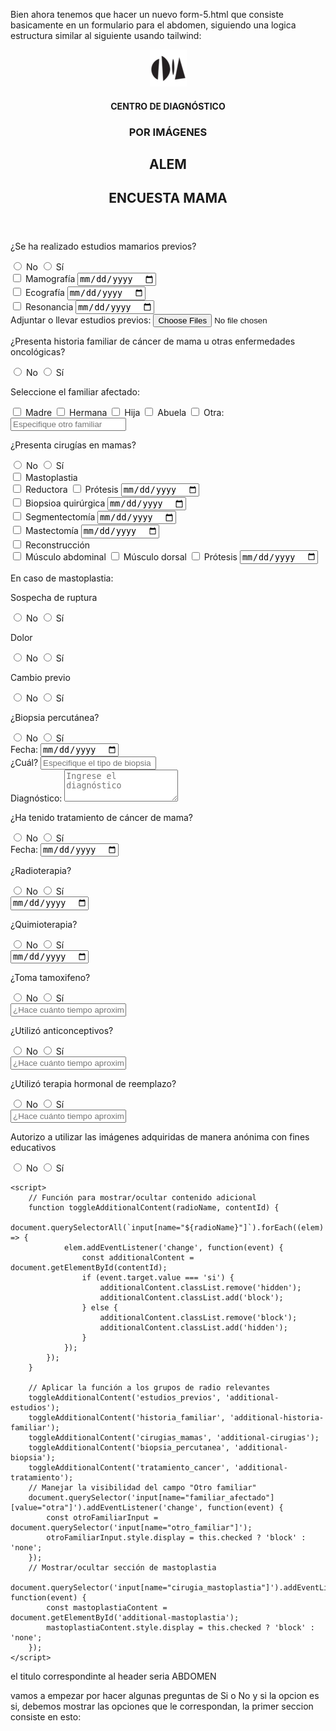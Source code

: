 Bien ahora tenemos que hacer un nuevo form-5.html que consiste basicamente en un formulario para el abdomen, siguiendo una logica estructura similar al siguiente usando tailwind:
<!DOCTYPE html>
<html lang="es">
<head>
    <meta charset="UTF-8">
    <meta name="viewport" content="width=device-width, initial-scale=1.0">
    <title>Encuesta Mama</title>
    <script src="https://cdn.tailwindcss.com"></script>
    <!-- Tailwind CDN -->
    <!-- <link href="https://cdn.jsdelivr.net/npm/tailwindcss@2.2.15/dist/tailwind.min.css" rel="stylesheet"> -->
    <!-- Font CDN -->
    <link rel="preconnect" href="https://fonts.googleapis.com">
    <link rel="preconnect" href="https://fonts.gstatic.com" crossorigin>
    <link href="https://fonts.googleapis.com/css2?family=Lora:ital,wght@0,400..700;1,400..700&display=swap" rel="stylesheet">
    <!-- Favicon -->
    <link rel="apple-touch-icon" sizes="180x180" href="/apple-touch-icon.png">
    <link rel="icon" type="image/png" sizes="32x32" href="/favicon/favicon-32x32.png">
    <link rel="icon" type="image/png" sizes="16x16" href="/favicon/favicon-16x16.png">
    <link rel="manifest" href="/site.webmanifest">
    <!-- Estilos CSS -->
    <link rel="stylesheet" href="styles.css">
</head>
<body class="bg-gray-100">
    <!-- Contenedor Principal -->
    <div class="container mx-auto px-4 py-8 flex justify-center">
        <!-- Formulario -->
        <form class="bg-white w-full max-w-screen-lg shadow-md rounded px-4 sm:px-8 pt-6 pb-8 mb-4">
            <!-- Encabezado -->
            <header class="header flex flex-col items-center py-4 px-2 mb-4">
                <div class="flex flex-col sm:flex-row items-center w-full sm:w-auto mb-4">
                    <img src="/images/imagenes-alem.webp" alt="Logo Imágenes Alem" class="w-auto h-20 sm:h-24 object-contain mb-4 sm:mb-0 sm:mr-4">
                    <div class="title-container lora text-center">
                        <h4 class="text-xs sm:text-sm">CENTRO DE DIAGNÓSTICO</h4>
                        <h3 class="text-sm sm:text-base">POR IMÁGENES</h3>
                        <h2 class="text-xl sm:text-2xl font-bold">ALEM</h2>
                    </div>
                </div>
                <div class="w-full text-center lora">
                    <h2 class="text-xl sm:text-2xl font-bold">ENCUESTA MAMA</h2>
                </div>
            </header>
            <!-- Estudios Mamarios Previos -->
            <div class="mb-6">
                <p class="mb-2 font-semibold">¿Se ha realizado estudios mamarios previos?</p>
                <div class="flex items-center space-x-4 mb-4">
                    <label class="inline-flex items-center">
                        <input type="radio" class="form-radio" name="estudios_previos" value="no" required>
                        <span class="ml-2">No</span>
                    </label>
                    <label class="inline-flex items-center">
                        <input type="radio" class="form-radio" name="estudios_previos" value="si">
                        <span class="ml-2">Sí</span>
                    </label>
                </div>
                <!-- Si realizo estudios mamarios -->
                <div id="additional-estudios" class="hidden space-y-4">
                    <div>
                        <label class="block mb-2">
                            <input type="checkbox" class="form-checkbox" name="estudio_mamografia">
                            <span class="ml-2">Mamografía</span>
                        </label>
                        <input type="date" class="form-input block w-full text-slate-600" name="fecha_mamografia" placeholder="DD/MM/AAAA" pattern="\d{2}/\d{2}/\d{4}">
                    </div>
                    <div>
                        <label class="block mb-2">
                            <input type="checkbox" class="form-checkbox" name="estudio_ecografia">
                            <span class="ml-2">Ecografía</span>
                        </label>
                        <input type="date" class="form-input block w-full text-slate-600" name="fecha_ecografia">
                    </div>
                    <div>
                        <label class="block mb-2">
                            <input type="checkbox" class="form-checkbox" name="estudio_resonancia">
                            <span class="ml-2">Resonancia</span>
                        </label>
                        <input type="date" class="form-input block w-full text-slate-600" name="fecha_resonancia">
                    </div>
                    <div class="mt-4">
                        <label class="block mb-2">
                            <span class="font-semibold">Adjuntar o llevar estudios previos:</span>
                        </label>
                        <input type="file" class="form-input block w-full text-slate-600" name="archivo_estudios" multiple>
                    </div>
                </div>
                <!-- Historia Familiar -->
                <div class="mt-6">
                    <p class="mb-2 font-semibold">¿Presenta historia familiar de cáncer de mama u otras enfermedades oncológicas?</p>
                    <div class="flex items-center space-x-4 mb-4">
                        <label class="inline-flex items-center">
                            <input type="radio" class="form-radio" name="historia_familiar" value="no" required>
                            <span class="ml-2">No</span>
                        </label>
                        <label class="inline-flex items-center">
                            <input type="radio" class="form-radio" name="historia_familiar" value="si">
                            <span class="ml-2">Sí</span>
                        </label>
                    </div>
                    <!-- Si presenta historial familiar -->
                    <div id="additional-historia-familiar" class="hidden space-y-2">
                        <p class="font-semibold">Seleccione el familiar afectado:</p>
                        <div class="flex flex-wrap gap-4">
                            <label class="inline-flex items-center">
                                <input type="checkbox" class="form-checkbox" name="familiar_afectado" value="madre">
                                <span class="ml-2">Madre</span>
                            </label>
                            <label class="inline-flex items-center">
                                <input type="checkbox" class="form-checkbox" name="familiar_afectado" value="hermana">
                                <span class="ml-2">Hermana</span>
                            </label>
                            <label class="inline-flex items-center">
                                <input type="checkbox" class="form-checkbox" name="familiar_afectado" value="hija">
                                <span class="ml-2">Hija</span>
                            </label>
                            <label class="inline-flex items-center">
                                <input type="checkbox" class="form-checkbox" name="familiar_afectado" value="abuela">
                                <span class="ml-2">Abuela</span>
                            </label>
                            <label class="inline-flex items-center">
                                <input type="checkbox" class="form-checkbox" name="familiar_afectado" value="otra">
                                <span class="ml-2">Otra:</span>
                            </label>
                        </div>
                        <input type="text" class="form-input block w-full mt-2" name="otro_familiar" placeholder="Especifique otro familiar">
                    </div>
                </div>
            </div>
            <!-- Cirugías en Mamas -->
            <div class="mb-6">
                <p class="mb-2 font-semibold">¿Presenta cirugías en mamas?</p>
                <div class="flex items-center space-x-4 mb-4">
                    <label class="inline-flex items-center">
                        <input type="radio" class="form-radio" name="cirugias_mamas" value="no" required>
                        <span class="ml-2">No</span>
                    </label>
                    <label class="inline-flex items-center">
                        <input type="radio" class="form-radio" name="cirugias_mamas" value="si">
                        <span class="ml-2">Sí</span>
                    </label>
                </div>
                <!-- Opciones de cirugías -->
                <div id="additional-cirugias" class="hidden space-y-4">
                    <div class="grid grid-cols-1 md:grid-cols-2 gap-4">
                        <div>
                            <label class="block mb-2">
                                <input type="checkbox" class="form-checkbox" name="cirugia_mastoplastia">
                                <span class="ml-2">Mastoplastia</span>
                            </label>
                            <div class="pl-6 space-y-2">
                                <label class="inline-flex items-center">
                                    <input type="checkbox" class="form-checkbox" name="mastoplastia_reductora">
                                    <span class="ml-2">Reductora</span>
                                </label>
                                <label class="inline-flex items-center">
                                    <input type="checkbox" class="form-checkbox" name="mastoplastia_protesis">
                                    <span class="ml-2">Prótesis</span>
                                </label>
                                <input type="date" class="form-input block w-full text-slate-600" name="fecha_mastoplastia">
                            </div>
                        </div>
                        <div>
                            <label class="block mb-2">
                                <input type="checkbox" class="form-checkbox" name="cirugia_biopsia">
                                <span class="ml-2">Biopsioa quirúrgica</span>
                            </label>
                            <input type="date" class="form-input block w-full text-slate-600" name="fecha_biopsia">
                        </div>
                        <div>
                            <label class="block mb-2">
                                <input type="checkbox" class="form-checkbox" name="cirugia_segmentectomia">
                                <span class="ml-2">Segmentectomía</span>
                            </label>
                            <input type="date" class="form-input block w-full text-slate-600" name="fecha_segmentectomia">
                        </div>
                        <div>
                            <label class="block mb-2">
                                <input type="checkbox" class="form-checkbox" name="cirugia_mastectomia">
                                <span class="ml-2">Mastectomía</span>
                            </label>
                            <input type="date" class="form-input block w-full text-slate-600" name="fecha_mastectomia">
                        </div>
                        <div>
                            <label class="block mb-2">
                                <input type="checkbox" class="form-checkbox" name="cirugia_reconstruccion">
                                <span class="ml-2">Reconstrucción</span>
                            </label>
                            <div class="pl-6 space-y-2">
                                <label class="inline-flex items-center">
                                    <input type="checkbox" class="form-checkbox" name="reconstruccion_musculo_abdominal">
                                    <span class="ml-2">Músculo abdominal</span>
                                </label>
                                <label class="inline-flex items-center">
                                    <input type="checkbox" class="form-checkbox" name="reconstruccion_musculo_dorsal">
                                    <span class="ml-2">Músculo dorsal</span>
                                </label>
                                <label class="inline-flex items-center">
                                    <input type="checkbox" class="form-checkbox" name="reconstruccion_protesis">
                                    <span class="ml-2">Prótesis</span>
                                </label>
                                <input type="date" class="form-input block w-full text-slate-600" name="fecha_reconstruccion">
                            </div>
                        </div>
                    </div>
                    <!-- Sección para mastoplastia -->
                    <div id="additional-mastoplastia" class="hidden mt-4">
                        <p class="font-semibold mb-2">En caso de mastoplastia:</p>
                        <div class="space-y-2">
                            <div>
                                <p class="mb-1">Sospecha de ruptura</p>
                                <div class="flex items-center space-x-4">
                                    <label class="inline-flex items-center">
                                        <input type="radio" class="form-radio" name="sospecha_ruptura" value="no">
                                        <span class="ml-2">No</span>
                                    </label>
                                    <label class="inline-flex items-center">
                                        <input type="radio" class="form-radio" name="sospecha_ruptura" value="si">
                                        <span class="ml-2">Sí</span>
                                    </label>
                                </div>
                            </div>
                            <div>
                                <p class="mb-1">Dolor</p>
                                <div class="flex items-center space-x-4">
                                    <label class="inline-flex items-center">
                                        <input type="radio" class="form-radio" name="dolor_mastoplastia" value="no">
                                        <span class="ml-2">No</span>
                                    </label>
                                    <label class="inline-flex items-center">
                                        <input type="radio" class="form-radio" name="dolor_mastoplastia" value="si">
                                        <span class="ml-2">Sí</span>
                                    </label>
                                </div>
                            </div>
                            <div>
                                <p class="mb-1">Cambio previo</p>
                                <div class="flex items-center space-x-4">
                                    <label class="inline-flex items-center">
                                        <input type="radio" class="form-radio" name="cambio_previo" value="no">
                                        <span class="ml-2">No</span>
                                    </label>
                                    <label class="inline-flex items-center">
                                        <input type="radio" class="form-radio" name="cambio_previo" value="si">
                                        <span class="ml-2">Sí</span>
                                    </label>
                                </div>
                            </div>
                        </div>
                    </div>
                </div>
            </div>
            <!-- Biopsio Percutánea -->
            <div class="mb-6">
                <p class="mb-2 font-semibold">¿Biopsia percutánea?</p>
                <div class="flex items-center space-x-4 mb-4">
                    <label class="inline-flex items-center">
                        <input type="radio" class="form-radio" name="biopsia_percutanea" value="no" required>
                        <span class="ml-2">No</span>
                    </label>
                    <label class="inline-flex items-center">
                        <input type="radio" class="form-radio" name="biopsia_percutanea" value="si">
                        <span class="ml-2">Sí</span>
                    </label>
                </div>
                <!-- Información adicional de biopsia percutánea -->
                <div id="additional-biopsia" class="hidden space-y-4">
                    <div>
                        <label class="block mb-2">
                            <span class="">Fecha:</span>
                        </label>
                        <input type="date" class="form-input block w-full text-slate-600" name="fecha_biopsia_percutanea">
                    </div>
                    <div>
                        <label class="block mb-2">
                            <span class="">¿Cuál?</span>
                        </label>
                        <input type="text" class="form-input block w-full" name="tipo_biopsia_percutanea" placeholder="Especifique el tipo de biopsia">
                    </div>
                    <div>
                        <label class="block mb-2">
                            <span class="">Diagnóstico:</span>
                        </label>
                        <textarea class="form-textarea block w-full" name="diagnostico_biopsia_percutanea" rows="3" placeholder="Ingrese el diagnóstico"></textarea>
                    </div>
                </div>
            </div>
            <!-- Tratamiento de Cáncer de Mama -->
            <div class="mb-6">
                <p class="mb-2 font-semibold">¿Ha tenido tratamiento de cáncer de mama?</p>
                <div class="flex items-center space-x-4 mb-4">
                    <label class="inline-flex items-center">
                        <input type="radio" class="form-radio" name="tratamiento_cancer" value="no" required>
                        <span class="ml-2">No</span>
                    </label>
                    <label class="inline-flex items-center">
                        <input type="radio" class="form-radio" name="tratamiento_cancer" value="si">
                        <span class="ml-2">Sí</span>
                    </label>
                </div>
                <!-- Información adicional de tratamiento de cáncer -->
                <div id="additional-tratamiento" class="hidden space-y-4">
                    <div>
                        <label class="block mb-2">
                            <span class="">Fecha:</span>
                        </label>
                        <input type="date" class="form-input block w-full text-slate-600" name="fecha_tratamiento_cancer">
                    </div>
                    <!-- Radioterapia -->
                    <div>
                        <p class="mb-2">¿Radioterapia?</p>
                        <div class="flex items-center space-x-4 mb-2">
                            <label class="inline-flex items-center">
                                <input type="radio" class="form-radio" name="radioterapia" value="no">
                                <span class="ml-2">No</span>
                            </label>
                            <label class="inline-flex items-center">
                                <input type="radio" class="form-radio" name="radioterapia" value="si">
                                <span class="ml-2">Sí</span>
                            </label>
                        </div>
                        <input type="date" class="form-input block w-full text-slate-600" name="fecha_radioterapia">
                    </div>
                    <!-- Quimioterapia -->
                    <div>
                        <p class="mb-2">¿Quimioterapia?</p>
                        <div class="flex items-center space-x-4 mb-2">
                            <label class="inline-flex items-center">
                                <input type="radio" class="form-radio" name="quimioterapia" value="no">
                                <span class="ml-2">No</span>
                            </label>
                            <label class="inline-flex items-center">
                                <input type="radio" class="form-radio" name="quimioterapia" value="si">
                                <span class="ml-2">Sí</span>
                            </label>
                        </div>
                        <input type="date" class="form-input block w-full text-slate-600" name="fecha_quimioterapia">
                    </div>
                    <!-- Tamoxifeno -->
                    <div>
                        <p class="mb-2">¿Toma tamoxifeno?</p>
                        <div class="flex items-center space-x-4 mb-2">
                            <label class="inline-flex items-center">
                                <input type="radio" class="form-radio" name="tamoxifeno" value="no">
                                <span class="ml-2">No</span>
                            </label>
                            <label class="inline-flex items-center">
                                <input type="radio" class="form-radio" name="tamoxifeno" value="si">
                                <span class="ml-2">Sí</span>
                            </label>
                        </div>
                        <input type="text" class="form-input block w-full" name="tiempo_tamoxifeno" placeholder="¿Hace cuánto tiempo aproximadamente?">
                    </div>
                    <!-- Anticonceptivos -->
                    <div>
                        <p class="mb-2">¿Utilizó anticonceptivos?</p>
                        <div class="flex items-center space-x-4 mb-2">
                            <label class="inline-flex items-center">
                                <input type="radio" class="form-radio" name="anticonceptivos" value="no">
                                <span class="ml-2">No</span>
                            </label>
                            <label class="inline-flex items-center">
                                <input type="radio" class="form-radio" name="anticonceptivos" value="si">
                                <span class="ml-2">Sí</span>
                            </label>
                        </div>
                        <input type="text" class="form-input block w-full" name="tiempo_anticonceptivos" placeholder="¿Hace cuánto tiempo aproximadamente?">
                    </div>
                    <!-- Terapia Hormonal de Reemplazo -->
                    <div>
                        <p class="mb-2">¿Utilizó terapia hormonal de reemplazo?</p>
                        <div class="flex items-center space-x-4 mb-2">
                            <label class="inline-flex items-center">
                                <input type="radio" class="form-radio" name="terapia_hormonal" value="no">
                                <span class="ml-2">No</span>
                            </label>
                            <label class="inline-flex items-center">
                                <input type="radio" class="form-radio" name="terapia_hormonal" value="si">
                                <span class="ml-2">Sí</span>
                            </label>
                        </div>
                        <input type="text" class="form-input block w-full" name="tiempo_terapia_hormonal" placeholder="¿Hace cuánto tiempo aproximadamente?">
                    </div>
                </div>
            </div>
            <!-- Autorización -->
            <div>
                <p class="mb-2">Autorizo a utilizar las imágenes adquiridas de manera anónima con fines educativos</p> 
                <div class="flex items-center space-x-4">
                    <label class="inline-flex items-center">          
                        <input type="radio" class="form-radio" name="autorizacion" value="no" required>            
                        <span class="ml-2">No</span>            
                    </label>
                    <label class="inline-flex items-center">            
                        <input type="radio" class="form-radio" name="autorizacion" value="si">            
                        <span class="ml-2">Sí</span>            
                    </label>  
                </div>
            </div>
        </form>
    </div>
    
    <script>
        // Función para mostrar/ocultar contenido adicional
        function toggleAdditionalContent(radioName, contentId) {
            document.querySelectorAll(`input[name="${radioName}"]`).forEach((elem) => {
                elem.addEventListener('change', function(event) {
                    const additionalContent = document.getElementById(contentId);
                    if (event.target.value === 'si') {
                        additionalContent.classList.remove('hidden');
                        additionalContent.classList.add('block');
                    } else {
                        additionalContent.classList.remove('block');
                        additionalContent.classList.add('hidden');
                    }
                });
            });
        }
    
        // Aplicar la función a los grupos de radio relevantes
        toggleAdditionalContent('estudios_previos', 'additional-estudios');
        toggleAdditionalContent('historia_familiar', 'additional-historia-familiar');
        toggleAdditionalContent('cirugias_mamas', 'additional-cirugias');
        toggleAdditionalContent('biopsia_percutanea', 'additional-biopsia');
        toggleAdditionalContent('tratamiento_cancer', 'additional-tratamiento');
        // Manejar la visibilidad del campo "Otro familiar"
        document.querySelector('input[name="familiar_afectado"][value="otra"]').addEventListener('change', function(event) {
            const otroFamiliarInput = document.querySelector('input[name="otro_familiar"]');
            otroFamiliarInput.style.display = this.checked ? 'block' : 'none';
        });
        // Mostrar/ocultar sección de mastoplastia
        document.querySelector('input[name="cirugia_mastoplastia"]').addEventListener('change', function(event) {
            const mastoplastiaContent = document.getElementById('additional-mastoplastia');
            mastoplastiaContent.style.display = this.checked ? 'block' : 'none';
        });
    </script> 
</body>
</html>

el titulo correspondinte al header seria ABDOMEN

vamos a empezar por hacer algunas preguntas de Si o No y si la opcion es si, debemos mostrar las opciones que le correspondan, la primer seccion consiste en esto:

